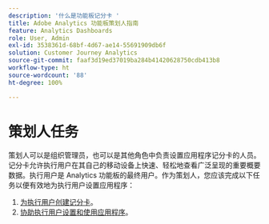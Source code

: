 ```yaml
---
description: '什么是功能板记分卡 '
title: Adobe Analytics 功能板策划人指南
feature: Analytics Dashboards
role: User, Admin
exl-id: 3538361d-68bf-4d67-ae14-55691909db6f
solution: Customer Journey Analytics
source-git-commit: faaf3d19ed37019ba284b41420628750cdb413b8
workflow-type: ht
source-wordcount: '88'
ht-degree: 100%

---
```


# 策划人任务

策划人可以是组织管理员，也可以是其他角色中负责设置应用程序记分卡的人员。记分卡允许执行用户在其自己的移动设备上快速、轻松地查看广泛呈现的重要概要数据。执行用户是 Analytics 功能板的最终用户。作为策划人，您应该完成以下任务以便有效地为执行用户设置应用程序：

1. [为执行用户创建记分卡](/help/mobile-app/create-scorecard.md)。
1. [协助执行用户设置和使用应用程序](/help/mobile-app/set-up-execs.md)。
